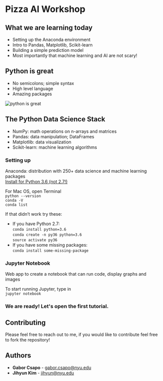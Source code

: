 # Pizza AI Workshop

## What we are learning today
- Setting up the Anaconda environment
- Intro to Pandas, Matplotlib, Scikit-learn
- Building a simple prediction model
- Most importantly that machine learning and AI are not scary!

## Python is great
- No semicolons; simple syntax
- High level language
- Amazing packages
 &nbsp;
 
![python is great](https://img-9gag-fun.9cache.com/photo/a6L3Dwq_700bwp.webp)  


## The Python Data Science Stack
- NumPy: math operations on n-arrays and matrices
- Pandas: data manipulation; DataFrames
- Matplotlib: data visualization
- Scikit-learn: machine learning algorithms

### Setting up
Anaconda: distribution with 250+ data science and machine learning packages  
[Install for Python 3.6 (not 2.7!)](https://www.anaconda.com/download/#linux)

For Mac OS, open Terminal  
   `python --version`  
   `conda -V`  
   `conda list`  

If that didn’t work try these: 
- If you have Python 2.7:  
   `conda install python=3.6`   
   `conda create -n py36 python=3.6`   
   `source activate py36`    
- If you have some missing packages:  
   `conda install some-missing-package`   

### Jupyter Notebook
Web app to create a notebook that can run code, display graphs and images
	
To start running Jupyter, type in  
   `jupyter notebook`


### We are ready! Let's open the first tutorial.


## Contributing

Please feel free to reach out to me, if you would like to contribute feel free to fork the repository!


## Authors

* **Gabor Csapo** - gabor.csapo@nyu.edu
* **Jihyun Kim** - jihyun@nyu.edu
